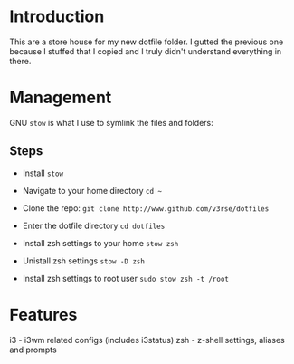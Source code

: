 # Introduction
This are a store house for my new dotfile folder. I gutted the previous one because I stuffed that I copied and I truly didn't understand everything in there.

# Management
GNU `stow` is what I use  to symlink the files and folders:

## Steps
- Install `stow`
- Navigate to your home directory
`cd ~`

- Clone the repo:
`git clone http://www.github.com/v3rse/dotfiles`

- Enter the dotfile directory
`cd dotfiles`

- Install zsh settings to your home
`stow zsh`

- Unistall zsh settings
`stow -D zsh`

- Install zsh settings to root user
`sudo stow zsh -t /root`

# Features
i3  - i3wm related configs (includes i3status)
zsh - z-shell settings, aliases and prompts
